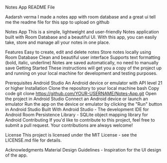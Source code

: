 
Notes App README File


Aadarsh verma
I made a notes app with room database and a great ui tell me the readme file for this spp to upload on github

Notes App
This is a simple, lightweight and user-friendly Notes application built with Room Database and a beautiful UI. With this app, you can easily take, store and manage all your notes in one place.

Features
Easy to create, edit and delete notes
Store notes locally using Room Database
Clean and beautiful user interface
Supports text formatting (bold, italic, underline)
Notes are saved automatically, no need to manually save
Getting Started
These instructions will get you a copy of the project up and running on your local machine for development and testing purposes.

Prerequisites
Android Studio
An Android device or emulator with API level 21 or higher
Installation
Clone the repository to your local machine
bash
Copy code
git clone https://github.com/YOUR-USERNAME/Notes-App.git
Open the project in Android Studio
Connect an Android device or launch an emulator
Run the app on the device or emulator by clicking the "Run" button in Android Studio
Built With
Android Studio - The development IDE for Android
Room Persistence Library - SQLite object mapping library for Android
Contributing
If you'd like to contribute to this project, feel free to submit a pull request. Your contributions are always welcome!

License
This project is licensed under the MIT License - see the LICENSE.md file for details.

Acknowledgments
Material Design Guidelines - Inspiration for the UI design of the app.



